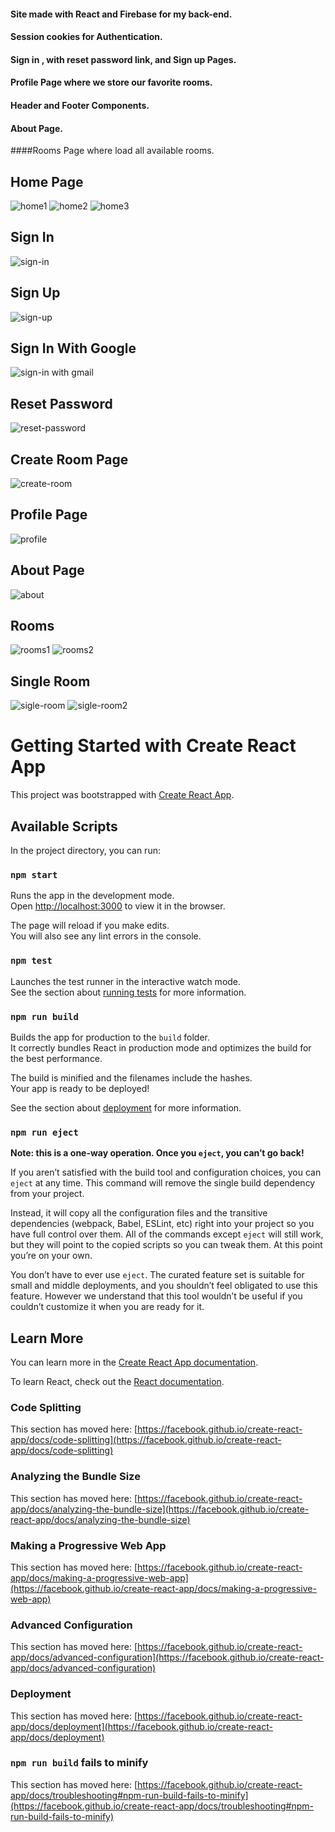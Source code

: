 #### Site made with React and Firebase for my back-end.
#### Session cookies for Authentication.
#### Sign in , with reset password link, and Sign up Pages.
#### Profile Page where we store our favorite rooms.
#### Header and Footer Components.
#### About Page.
####Rooms Page where load all available rooms.
## Home Page
![home1](https://user-images.githubusercontent.com/23016548/113547908-5de9db80-95f7-11eb-9c75-ac5353b4a062.png)
![home2](https://user-images.githubusercontent.com/23016548/113547963-70fcab80-95f7-11eb-91f9-95ea1debf2ce.png)
![home3](https://user-images.githubusercontent.com/23016548/113547995-7b1eaa00-95f7-11eb-9159-e55dd7796e46.png)
## Sign In 
![sign-in](https://user-images.githubusercontent.com/23016548/113548653-95a55300-95f8-11eb-9743-2c0db33135f4.png)
## Sign Up 
![sign-up](https://user-images.githubusercontent.com/23016548/113548019-8376e500-95f7-11eb-8bd9-835fd69c4c16.png)
## Sign In With Google
![sign-in with gmail](https://user-images.githubusercontent.com/23016548/113548028-87a30280-95f7-11eb-8874-9ac2030dd216.png)
## Reset Password 
![reset-password](https://user-images.githubusercontent.com/23016548/113548041-8a9df300-95f7-11eb-83bc-afa4dc915fe9.png)
## Create Room Page
![create-room](https://user-images.githubusercontent.com/23016548/113548049-8e317a00-95f7-11eb-8ba9-bf7b426bf469.png)
## Profile Page
![profile](https://user-images.githubusercontent.com/23016548/113548066-94bff180-95f7-11eb-8f89-effdc5c3fa1d.png)
## About Page
![about](https://user-images.githubusercontent.com/23016548/113548076-98537880-95f7-11eb-82b1-e1b3068a3120.png)
## Rooms
![rooms1](https://user-images.githubusercontent.com/23016548/113548088-9c7f9600-95f7-11eb-995b-f0ff5949d0f6.png)
![rooms2](https://user-images.githubusercontent.com/23016548/113548089-9d182c80-95f7-11eb-94d9-c68c40876337.png)
## Single Room
![sigle-room](https://user-images.githubusercontent.com/23016548/113548108-a30e0d80-95f7-11eb-936a-6b09eb522e97.png)
![sigle-room2](https://user-images.githubusercontent.com/23016548/113548104-a2757700-95f7-11eb-8170-5dcaf9609870.png)

# Getting Started with Create React App

This project was bootstrapped with [Create React App](https://github.com/facebook/create-react-app).

## Available Scripts

In the project directory, you can run:

### `npm start`

Runs the app in the development mode.\
Open [http://localhost:3000](http://localhost:3000) to view it in the browser.

The page will reload if you make edits.\
You will also see any lint errors in the console.

### `npm test`

Launches the test runner in the interactive watch mode.\
See the section about [running tests](https://facebook.github.io/create-react-app/docs/running-tests) for more information.

### `npm run build`

Builds the app for production to the `build` folder.\
It correctly bundles React in production mode and optimizes the build for the best performance.

The build is minified and the filenames include the hashes.\
Your app is ready to be deployed!

See the section about [deployment](https://facebook.github.io/create-react-app/docs/deployment) for more information.

### `npm run eject`

**Note: this is a one-way operation. Once you `eject`, you can’t go back!**

If you aren’t satisfied with the build tool and configuration choices, you can `eject` at any time. This command will remove the single build dependency from your project.

Instead, it will copy all the configuration files and the transitive dependencies (webpack, Babel, ESLint, etc) right into your project so you have full control over them. All of the commands except `eject` will still work, but they will point to the copied scripts so you can tweak them. At this point you’re on your own.

You don’t have to ever use `eject`. The curated feature set is suitable for small and middle deployments, and you shouldn’t feel obligated to use this feature. However we understand that this tool wouldn’t be useful if you couldn’t customize it when you are ready for it.

## Learn More

You can learn more in the [Create React App documentation](https://facebook.github.io/create-react-app/docs/getting-started).

To learn React, check out the [React documentation](https://reactjs.org/).

### Code Splitting

This section has moved here: [https://facebook.github.io/create-react-app/docs/code-splitting](https://facebook.github.io/create-react-app/docs/code-splitting)

### Analyzing the Bundle Size

This section has moved here: [https://facebook.github.io/create-react-app/docs/analyzing-the-bundle-size](https://facebook.github.io/create-react-app/docs/analyzing-the-bundle-size)

### Making a Progressive Web App

This section has moved here: [https://facebook.github.io/create-react-app/docs/making-a-progressive-web-app](https://facebook.github.io/create-react-app/docs/making-a-progressive-web-app)

### Advanced Configuration

This section has moved here: [https://facebook.github.io/create-react-app/docs/advanced-configuration](https://facebook.github.io/create-react-app/docs/advanced-configuration)

### Deployment

This section has moved here: [https://facebook.github.io/create-react-app/docs/deployment](https://facebook.github.io/create-react-app/docs/deployment)

### `npm run build` fails to minify

This section has moved here: [https://facebook.github.io/create-react-app/docs/troubleshooting#npm-run-build-fails-to-minify](https://facebook.github.io/create-react-app/docs/troubleshooting#npm-run-build-fails-to-minify)
